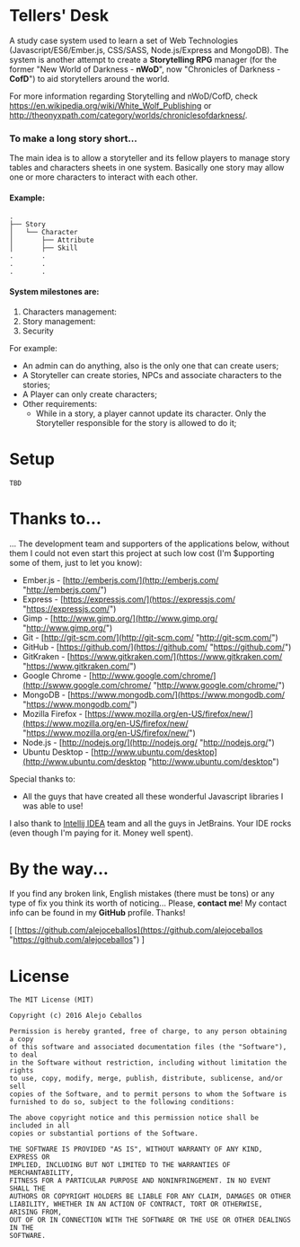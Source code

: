 # Tellers' Desk

A study case system used to learn a set of Web Technologies (Javascript/ES6/Ember.js, CSS/SASS, Node.js/Express and MongoDB). The system is another attempt to create a **Storytelling RPG** manager (for the former "New World of Darkness - **nWoD**", now "Chronicles of Darkness - **CofD**") to aid storytellers around the world.

For more information regarding Storytelling and nWoD/CofD, check <https://en.wikipedia.org/wiki/White_Wolf_Publishing> or <http://theonyxpath.com/category/worlds/chroniclesofdarkness/>. 

### To make a long story short...

The main idea is to allow a storyteller and its fellow players to manage story tables and characters sheets in one system. Basically one story may allow one or more characters to interact with each other.  

#### Example:
```
.
├── Story
│   └── Character
│       ├── Attribute
│       ├── Skill
.       .
.       .
.       .
```

#### System milestones are:
1. Characters management:
2. Story management:
3. Security

For example:
- An admin can do anything, also is the only one that can create users;
- A Storyteller can create stories, NPCs and associate characters to the stories;
- A Player can only create characters;
- Other requirements:
  - While in a story, a player cannot update its character. Only the Storyteller responsible for the story is allowed to do it;

# Setup
```
TBD
```

# **Thanks to...**
... The development team and supporters of the applications below, without them I could not even start this project at such low cost (I'm $upporting some of them, just to let you know):
+ Ember.js - [http://emberjs.com/](http://emberjs.com/ "http://emberjs.com/")
+ Express - [https://expressjs.com/](https://expressjs.com/ "https://expressjs.com/")
+ Gimp - [http://www.gimp.org/](http://www.gimp.org/ "http://www.gimp.org/")
+ Git - [http://git-scm.com/](http://git-scm.com/ "http://git-scm.com/")
+ GitHub - [https://github.com/](https://github.com/ "https://github.com/")
+ GitKraken - [https://www.gitkraken.com/](https://www.gitkraken.com/ "https://www.gitkraken.com/")
+ Google Chrome - [http://www.google.com/chrome/](http://swww.google.com/chrome/ "http://www.google.com/chrome/")
+ MongoDB - [https://www.mongodb.com/](https://www.mongodb.com/ "https://www.mongodb.com/")
+ Mozilla Firefox - [https://www.mozilla.org/en-US/firefox/new/](https://www.mozilla.org/en-US/firefox/new/ "https://www.mozilla.org/en-US/firefox/new/")
+ Node.js - [http://nodejs.org/](http://nodejs.org/ "http://nodejs.org/")
+ Ubuntu Desktop - [http://www.ubuntu.com/desktop](http://www.ubuntu.com/desktop "http://www.ubuntu.com/desktop")

Special thanks to:
+ All the guys that have created all these wonderful Javascript libraries I was able to use!

I also thank to [Intellij IDEA](https://www.jetbrains.com/idea/ "Intellij IDEA") team and all the guys in JetBrains. Your IDE rocks (even though I'm paying for it. Money well spent).

# By the way...
If you find any broken link, English mistakes (there must be tons) or any type of fix you think its worth of noticing... Please, **contact me**! My contact info can be found in my **GitHub** profile. Thanks!

[ [https://github.com/alejoceballos](https://github.com/alejoceballos "https://github.com/alejoceballos") ]

# **License**
```
The MIT License (MIT)

Copyright (c) 2016 Alejo Ceballos

Permission is hereby granted, free of charge, to any person obtaining a copy
of this software and associated documentation files (the "Software"), to deal
in the Software without restriction, including without limitation the rights
to use, copy, modify, merge, publish, distribute, sublicense, and/or sell
copies of the Software, and to permit persons to whom the Software is
furnished to do so, subject to the following conditions:

The above copyright notice and this permission notice shall be included in all
copies or substantial portions of the Software.

THE SOFTWARE IS PROVIDED "AS IS", WITHOUT WARRANTY OF ANY KIND, EXPRESS OR
IMPLIED, INCLUDING BUT NOT LIMITED TO THE WARRANTIES OF MERCHANTABILITY,
FITNESS FOR A PARTICULAR PURPOSE AND NONINFRINGEMENT. IN NO EVENT SHALL THE
AUTHORS OR COPYRIGHT HOLDERS BE LIABLE FOR ANY CLAIM, DAMAGES OR OTHER
LIABILITY, WHETHER IN AN ACTION OF CONTRACT, TORT OR OTHERWISE, ARISING FROM,
OUT OF OR IN CONNECTION WITH THE SOFTWARE OR THE USE OR OTHER DEALINGS IN THE
SOFTWARE.
```
